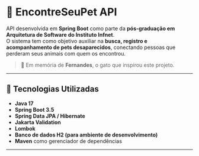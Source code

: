 # 🐾 EncontreSeuPet API

API desenvolvida em **Spring Boot** como parte da **pós-graduação em Arquitetura de Software do Instituto Infnet**.  
O sistema tem como objetivo auxiliar na **busca, registro e acompanhamento de pets desaparecidos**, conectando pessoas que perderam seus animais com quem os encontrou.

> 💚 Em memória de **Fernandes**, o gato que inspirou este projeto.

---

## 🚀 Tecnologias Utilizadas

- **Java 17**
- **Spring Boot 3.5**
- **Spring Data JPA / Hibernate**
- **Jakarta Validation**
- **Lombok**
- **Banco de dados H2 (para ambiente de desenvolvimento)**
- **Maven** como gerenciador de dependências

---
